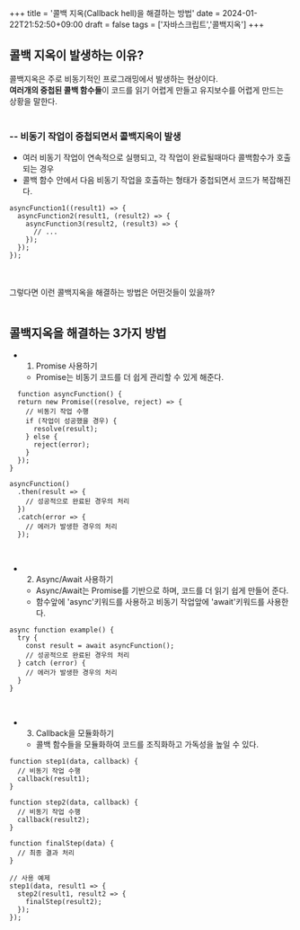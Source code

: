 +++
title = '콜백 지옥(Callback hell)을 해결하는 방법'
date = 2024-01-22T21:52:50+09:00
draft = false
tags = ['자바스크립트','콜백지옥']
+++

## 콜백 지옥이 발생하는 이유?
콜백지옥은 주로 비동기적인 프로그래밍에서 발생하는 현상이다.<br>
**여러개의 중첩된 콜백 함수들**이 코드를 읽기 어렵게 만들고 유지보수를 어렵게 만드는 상황을 말한다.
<br><br>
### -- 비동기 작업이 중첩되면서 콜백지옥이 발생
- 여러 비동기 작업이 연속적으로 실행되고, 각 작업이 완료될때마다 콜백함수가 호출되는 경우<br>
- 콜백 함수 안에서 다음 비동기 작업을 호출하는 형태가 중첩되면서 코드가 복잡해진다.
```
asyncFunction1((result1) => {
  asyncFunction2(result1, (result2) => {
    asyncFunction3(result2, (result3) => {
      // ...
    });
  });
});
```
<br><br>
그렇다면 이런 콜백지옥을 해결하는 방법은 어떤것들이 있을까?
<br><br>
## 콜백지옥을 해결하는 3가지 방법
- 1. Promise 사용하기
  - Promise는 비동기 코드를 더 쉽게 관리할 수 있게 해준다.
```
  function asyncFunction() {
  return new Promise((resolve, reject) => {
    // 비동기 작업 수행
    if (작업이 성공했을 경우) {
      resolve(result);
    } else {
      reject(error);
    }
  });
}

asyncFunction()
  .then(result => {
    // 성공적으로 완료된 경우의 처리
  })
  .catch(error => {
    // 에러가 발생한 경우의 처리
  });

```

<br>

- 2. Async/Await 사용하기
  - Async/Await는 Promise를 기반으로 하며, 코드를 더 읽기 쉽게 만들어 준다.
  - 함수앞에 'async'키워드를 사용하고 비동기 작업앞에 'await'키워드를 사용한다.
```
async function example() {
  try {
    const result = await asyncFunction();
    // 성공적으로 완료된 경우의 처리
  } catch (error) {
    // 에러가 발생한 경우의 처리
  }
}

```

<br>

- 3. Callback을 모듈화하기
  - 콜백 함수들을 모듈화하여 코드를 조직화하고 가독성을 높일 수 있다.
```
function step1(data, callback) {
  // 비동기 작업 수행
  callback(result1);
}

function step2(data, callback) {
  // 비동기 작업 수행
  callback(result2);
}

function finalStep(data) {
  // 최종 결과 처리
}

// 사용 예제
step1(data, result1 => {
  step2(result1, result2 => {
    finalStep(result2);
  });
});

```